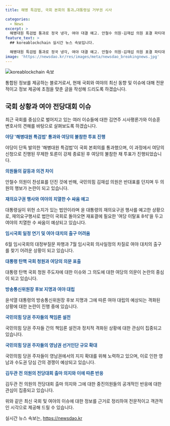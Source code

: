 ```yaml
---
title: 해병 특검법, 국회 본회의 통과…대통령실 거부권 시사

categories:
  - News
excerpt: >
  해병대원 특검법 통과로 정국 냉각, 여야 대결 예고. 안철수 의원·김재섭 의원 표결 파티대로 정치권 공방. 윤 대통령 재의요구권 행사 예고, 여당 이탈표 8석 논란. 대정부질문 파행으로 국회 대치 악화. 대통령 탄핵 청원 주도자 논란, 방송통신위원장 후보 논란 여야 대립 세례. 국민의힘 당권 총선 참패 책임론 공방, 영남권 선거인단 강행군 논란. 김두관 전 의원 출마 결심 논란.
feature_text: >
  ## koreablockchain 실시간 뉴스 속보입니다.

  해병대원 특검법 통과로 정국 냉각, 여야 대결 예고. 안철수 의원·김재섭 의원 표결 파티대로 정치권 공방. 윤 대통령 재의요구권 행사 예고, 여당 이탈표 8석 논란. 대정부질문 파행으로 국회 대치 악화. 대통령 탄핵 청원 주도자 논란, 방송통신위원장 후보 논란 여야 대립 세례. 국민의힘 당권 총선 참패 책임론 공방, 영남권 선거인단 강행군 논란. 김두관 전 의원 출마 결심 논란.
image: 'https://newsdao.kr/res/images/meta/newsdao_breakingnews.jpg'
---
```


<p><img src="https://newsdao.kr/res/images/meta/newsdao_breakingnews.jpg" alt="koreablockchain 속보" /></p>

<p>통합된 정보를 제공하는 블로거로서, 현재 국회와 여야의 최신 동향 및 이슈에 대해 전문적이고 정보 제공에 초점을 맞춘 글을 작성해 드리도록 하겠습니다.</p>

<h2 data-ke-size="size26">국회 상황과 여야 전당대회 이슈</h2>

<p data-ke-size="size16">최근 국회를 중심으로 벌어지고 있는 여러 이슈들에 대한 김연주 시사평론가와 이승훈 변호사의 견해를 바탕으로 살펴보도록 하겠습니다.</p>

<p><b><span style="color: #1a5490;">야당 '해병대원 특검법' 통과와 여당의 불참한 투표 진행</span></b></p>

<p data-ke-size="size16">야당이 단독 발의한 '해병대원 특검법'이 국회 본회의를 통과했으며, 이 과정에서 여당의 신청으로 진행된 무제한 토론이 강제 종료된 후 여당의 불참한 채 투표가 진행되었습니다.</p>

<p><b><span style="color: #1a5490;">의원들의 갈등과 의견 차이</span></b></p>

<p data-ke-size="size16">안철수 의원이 찬성표를 던진 것에 반해, 국민의힘 김재섭 의원은 반대표를 던지며 두 의원의 행보가 논란이 되고 있습니다.</p>

<p><b><span style="color: #1a5490;">재의요구권 행사와 여야의 치열한 수 싸움 예고</span></b></p>

<p data-ke-size="size16">대통령실이 위헌 소지가 있는 법안이라며 윤 대통령의 재의요구권 행사를 예고한 상황으로, 재의요구행사로 법안이 국회로 돌아오면 재표결에 필요한 '여당 이탈표 8석'을 두고 여야의 치열한 수 싸움이 예상되고 있습니다.</p>

<p><b><span style="color: #1a5490;">임시국회 일정 연기 및 여야 대치의 출구 어려움</span></b></p>

<p data-ke-size="size16">6월 임시국회의 대정부질문 파행과 7월 임시국회 의사일정의 차질로 여야 대치의 출구를 찾기 어려운 상황이 되고 있습니다.</p>

<p><b><span style="color: #1a5490;">대통령 탄핵 국회 청원과 여당의 의문 표출</span></b></p>

<p data-ke-size="size16">대통령 탄핵 국회 청원 주도자에 대한 이슈와 그 의도에 대한 여당의 의문이 논란의 중심이 되고 있습니다.</p>

<p><b><span style="color: #1a5490;">방송통신위원장 후보 지명과 여야 대립</span></b></p>

<p data-ke-size="size16">윤석열 대통령의 방송통신위원장 후보 지명과 그에 따른 여야 대립의 예상되는 격화된 상황에 대한 논란이 진행 중에 있습니다.</p>

<p><b><span style="color: #1a5490;">국민의힘 당권 주자들의 책임론 설전</span></b></p>

<p data-ke-size="size16">국민의힘 당권 주자들 간의 책임론 설전과 정치적 격화된 상황에 대한 관심이 집중되고 있습니다.</p>

<p><b><span style="color: #1a5490;">국민의힘 당권 주자들의 영남권 선거인단 규모 확대</span></b></p>

<p data-ke-size="size16">국민의힘 당권 주자들이 영남권에서의 지지 확대를 위해 노력하고 있으며, 이로 인한 영남과 수도권 당심 간의 경쟁이 예상되고 있습니다.</p>

<p><b><span style="color: #1a5490;">김두관 전 의원의 전당대회 출마 의지와 이에 따른 반응</span></b></p>

<p data-ke-size="size16">김두관 전 의원의 전당대회 출마 의지와 그에 대한 중진의원들의 공개적인 반응에 대한 관심이 집중되고 있습니다.</p>

<p>위와 같은 최신 국회 및 여야의 이슈에 대한 정보를 근거로 정리하여 전문적이고 객관적인 시각으로 제공해 드릴 수 있습니다.</p>
실시간 뉴스 속보는, <a href="https://newsdao.kr" rel="dofollow">https://newsdao.kr</a>


